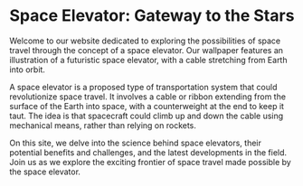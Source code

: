 <!--
Write me markdown content of website with wallpaper:

"An illustration of a futuristic space elevator, with a cable stretching from Earth into orbit."

The header of the page should not be copy of the text but rather a real content of the website which is using this wallpaper.
-->

<!--font:Montserrat-->

# Space Elevator: Gateway to the Stars

Welcome to our website dedicated to exploring the possibilities of space travel through the concept of a space elevator. Our wallpaper features an illustration of a futuristic space elevator, with a cable stretching from Earth into orbit.

A space elevator is a proposed type of transportation system that could revolutionize space travel. It involves a cable or ribbon extending from the surface of the Earth into space, with a counterweight at the end to keep it taut. The idea is that spacecraft could climb up and down the cable using mechanical means, rather than relying on rockets.

On this site, we delve into the science behind space elevators, their potential benefits and challenges, and the latest developments in the field. Join us as we explore the exciting frontier of space travel made possible by the space elevator.
